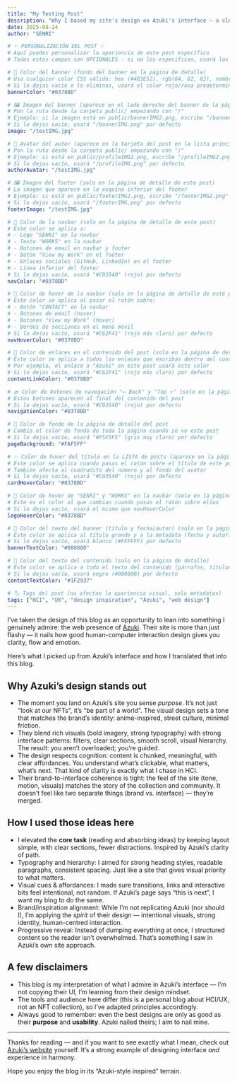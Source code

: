 ```yaml
---
title: "My Testing Post"
description: "Why I based my site's design on Azuki's interface — a closer look at how I applied human-computer interaction principles to craft clarity, flow and impact."
date: 2025-08-24
author: "SENRI"

# ✨ PERSONALIZACIÓN DEL POST ✨
# Aquí puedes personalizar la apariencia de este post específico
# Todos estos campos son OPCIONALES - si no los especificas, usará los valores predeterminados

# 🎨 Color del banner (fondo del banner en la página de detalle)
# Usa cualquier color CSS válido: hex (#403E52), rgb(64, 62, 82), nombres (blue), etc.
# Si lo dejas vacío o lo eliminas, usará el color rojo/rosa predeterminado del tema
bannerColor: "#0378BD"

# 🖼️ Imagen del banner (aparece en el lado derecho del banner de la página de detalle)
# Pon la ruta desde la carpeta public/ empezando con "/"
# Ejemplo: si la imagen está en public/bannerIMG2.png, escribe "/bannerIMG2.png"
# Si lo dejas vacío, usará "/bannerIMG.png" por defecto
image: "/testIMG.jpg"

# 👤 Avatar del autor (aparece en la tarjeta del post en la lista principal)
# Pon la ruta desde la carpeta public/ empezando con "/"
# Ejemplo: si está en public/profileIMG2.png, escribe "/profileIMG2.png"
# Si lo dejas vacío, usará "/profileIMG.png" por defecto
authorAvatar: "/testIMG.jpg"

# 🖼️ Imagen del footer (solo en la página de detalle de este post)
# La imagen que aparece en la esquina inferior del footer
# Ejemplo: si está en public/footerIMG2.png, escribe "/footerIMG2.png"
# Si lo dejas vacío, usará "/footerIMG.png" por defecto
footerImage: "/testIMG.jpg"

# 🎨 Color de la navbar (solo en la página de detalle de este post)
# Este color se aplica a:
# - Logo "SENRI" en la navbar
# - Texto "WORKS" en la navbar
# - Botones de email en navbar y footer
# - Botón "View my Work" en el footer
# - Enlaces sociales (GitHub, LinkedIn) en el footer
# - Línea inferior del footer
# Si lo dejas vacío, usará "#C03540" (rojo) por defecto
navColor: "#0378BD"

# 🎨 Color de hover de la navbar (solo en la página de detalle de este post)
# Este color se aplica al pasar el ratón sobre:
# - Botón "CONTACT" en la navbar
# - Botones de email (hover)
# - Botones "View my Work" (hover)
# - Bordes de secciones en el menú móvil
# Si lo dejas vacío, usará "#C62F41" (rojo más claro) por defecto
navHoverColor: "#0378BD"

# 🔗 Color de enlaces en el contenido del post (solo en la página de detalle)
# Este color se aplica a todos los enlaces que escribas dentro del contenido markdown
# Por ejemplo, el enlace a "Azuki" en este post usará este color
# Si lo dejas vacío, usará "#C62F41" (rojo más claro) por defecto
contentLinkColor: "#0378BD"

# 🔙 Color de botones de navegación "← Back" y "Top ↑" (solo en la página de detalle)
# Estos botones aparecen al final del contenido del post
# Si lo dejas vacío, usará "#C03540" (rojo) por defecto
navigationColor: "#0378BD"

# 🎨 Color de fondo de la página de detalle del post
# Cambia el color de fondo de toda la página cuando se ve este post
# Si lo dejas vacío, usará "#F5F5F5" (gris muy claro) por defecto
pageBackground: "#FAF5FF"

# ✨ Color de hover del título en la LISTA de posts (aparece en la página principal)
# Este color se aplica cuando pasas el ratón sobre el título de este post en la lista
# También afecta al cuadradito del número y al fondo del avatar
# Si lo dejas vacío, usará "#C03540" (rojo) por defecto
cardHoverColor: "#0378BD"

# 🎯 Color de hover de "SENRI" y "WORKS" en la navbar (solo en la página de detalle)
# Este es el color al que cambian cuando pasas el ratón sobre ellos
# Si lo dejas vacío, usará el mismo que navHoverColor
logoHoverColor: "#0378BD"

# 📝 Color del texto del banner (título y fecha/autor) (solo en la página de detalle)
# Este color se aplica al título grande y a la metadata (fecha y autor) del banner
# Si lo dejas vacío, usará blanco (#FFFFFF) por defecto
bannerTextColor: "#080808"

# 📝 Color del texto del contenido (solo en la página de detalle)
# Este color se aplica a todo el texto del contenido (párrafos, títulos, listas)
# Si lo dejas vacío, usará negro (#000000) por defecto
contentTextColor: "#1F2937"

# 🏷️ Tags del post (no afectan la apariencia visual, solo metadatos)
tags: ["HCI", "UX", "design inspiration", "Azuki", "web design"]
---
```


I’ve taken the design of this blog as an opportunity to lean into something I genuinely admire: the web presence of [Azuki](https://azuki.com). Their site is more than just flashy — it nails how good human-computer interaction design gives you clarity, flow and emotion.

Here’s what I picked up from Azuki’s interface and how I translated that into this blog.

## Why Azuki’s design stands out

- The moment you land on Azuki’s site you sense *purpose*. It’s not just “look at our NFTs”, it’s “be part of a world”. The visual design sets a tone that matches the brand’s identity: anime-inspired, street culture, minimal friction.
- They blend rich visuals (bold imagery, strong typography) with strong interface patterns: filters, clear sections, smooth scroll, visual hierarchy. The result: you aren’t overloaded; you’re guided.
- The design respects cognition: content is chunked, meaningful, with clear affordances. You understand what’s clickable, what matters, what’s next. That kind of clarity is exactly what I chase in HCI.
- Their brand-to-interface coherence is tight: the feel of the site (tone, motion, visuals) matches the story of the collection and community. It doesn’t feel like two separate things (brand vs. interface) — they’re merged.

## How I used those ideas here

- I elevated the **core task** (reading and absorbing ideas) by keeping layout simple, with clear sections, fewer distractions. Inspired by Azuki’s clarity of path.
- Typography and hierarchy: I aimed for strong heading styles, readable paragraphs, consistent spacing. Just like a site that gives visual priority to what matters.
- Visual cues & affordances: I made sure transitions, links and interactive bits feel intentional, not random. If Azuki’s page says “this is next”, I want my blog to do the same.
- Brand/inspiration alignment: While I’m not replicating Azuki (nor should I), I’m applying the *spirit* of their design — intentional visuals, strong identity, human-centred interaction.
- Progressive reveal: Instead of dumping everything at once, I structured content so the reader isn’t overwhelmed. That’s something I saw in Azuki’s own site approach.

## A few disclaimers

- This blog is my interpretation of what I admire in Azuki’s interface — I’m not copying their UI, I’m learning from their design mindset.
- The tools and audience here differ (this is a personal blog about HCI/UX, not an NFT collection), so I’ve adapted principles accordingly.
- Always good to remember: even the best designs are only as good as their **purpose** and **usability**. Azuki nailed theirs; I aim to nail mine.

---

Thanks for reading — and if you want to see exactly what I mean, check out [Azuki’s website](https://www.azuki.com) yourself. It’s a strong example of designing interface *and* experience in harmony.

Hope you enjoy the blog in its “Azuki-style inspired” terrain.